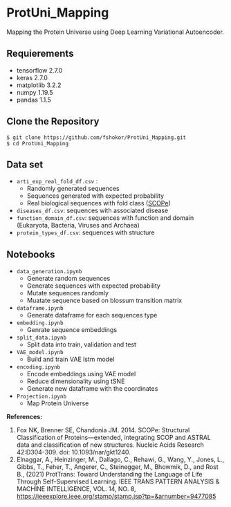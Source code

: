 # ProtUni_Mapping
Mapping the Protein Universe using Deep Learning Variational Autoencoder.

## Requierements

- tensorflow                    2.7.0
- keras                         2.7.0
- matplotlib                    3.2.2
- numpy                         1.19.5
- pandas                        1.1.5

## Clone the Repository

```shell
$ git clone https://github.com/fshokor/ProtUni_Mapping.git
$ cd ProtUni_Mapping
```

## Data set
- `arti_exp_real_fold_df.csv` :
    - Randomly generated sequences
    - Sequences generated with expected probability
    - Real biological sequences with fold class ([SCOPe](http://scop.berkeley.edu/downloads/scopeseq-2.08/astral-scopedom-seqres-gd-sel-gs-bib-40-2.08.fa))
- `diseases_df.csv`: sequences with associated disease
- `function_domain_df.csv`: sequences with function and domain (Eukaryota, Bacteria, Viruses and Archaea)
- `protein_types_df.csv`: sequences with structure

    

## Notebooks
- `data_generation.ipynb`
    - Generate random sequences 
    - Generate sequences with expected probability
    - Mutate sequences randomly
    - Muatate sequence based on blossum transition matrix
- `dataframe.ipynb`
    - Generate dataframe for each sequences type
- `embedding.ipynb`
    - Genrate sequence embeddings
- `split_data.ipynb `
    - Split data into train, validation and test
- `VAE_model.ipynb`
    - Build and train VAE lstm model
- `encoding.ipynb`
    - Encode embeddings using VAE model
    - Reduce dimensionality using tSNE
    - Generate new dataframe with the coordinates
- `Projection.ipynb` 
    - Map Protein Universe 

**References:**
1. Fox NK, Brenner SE, Chandonia JM. 2014. SCOPe: Structural Classification of Proteins—extended, integrating SCOP and ASTRAL data and classification of new structures. Nucleic Acids Research 42:D304-309. doi: 10.1093/nar/gkt1240.
2. Elnaggar, A., Heinzinger, M., Dallago, C., Rehawi, G., Wang, Y., Jones, L., Gibbs, T., Feher, T., Angerer, C., Steinegger, M., Bhowmik, D., and Rost B., (2021) ProtTrans: Toward Understanding the Language of Life Through Self-Supervised Learning. IEEE TRANS PATTERN ANALYSIS & MACHINE INTELLIGENCE, VOL. 14, NO. 8, https://ieeexplore.ieee.org/stamp/stamp.jsp?tp=&arnumber=9477085 
